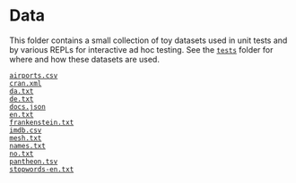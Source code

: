 # Data

This folder contains a small collection of toy datasets used in unit tests and by various REPLs for interactive ad hoc testing. See the [`tests`](../tests/) folder for where and how these datasets are used.

[`airports.csv`](https://ourairports.com/data/)\
[`cran.xml`](https://ir-datasets.com/cranfield.html)\
[`da.txt`](https://wortschatz.uni-leipzig.de/en/download/Danish#dan_mixed_2014_10K)\
[`de.txt`](https://wortschatz.uni-leipzig.de/en/download/German#deu_news_2015_10K)\
[`docs.json`](https://aofirs.org/articles/going-beyond-google-a-comprehensive-list-of-search-engines)\
[`en.txt`](https://wortschatz.uni-leipzig.de/en/download/English#eng_news_2015_10K)\
[`frankenstein.txt`](https://www.gutenberg.org/files/84/84-h/84-h.htm)\
[`imdb.csv`](https://github.com/LearnDataSci/articles/blob/master/Python%20Pandas%20Tutorial%20A%20Complete%20Introduction%20for%20Beginners/IMDB-Movie-Data.csv)\
[`mesh.txt`](https://www.nlm.nih.gov/databases/download/mesh.html)\
[`names.txt`](https://1000randomnames.com/)\
[`no.txt`](https://wortschatz.uni-leipzig.de/en/download/Norwegian%20Bokm%C3%A5l#nob-no_news_2013_10K)\
[`pantheon.tsv`](https://dataverse.harvard.edu/dataset.xhtml?persistentId=doi:10.7910/DVN/28201)\
[`stopwords-en.txt`](https://github.com/stopwords-iso/stopwords-en/blob/master/stopwords-en.txt)
